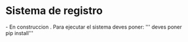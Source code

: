 <h1>Sistema de registro</h1>
- En construccion .
Para ejecutar el sistema deves poner:
''' deves poner pip install'''
